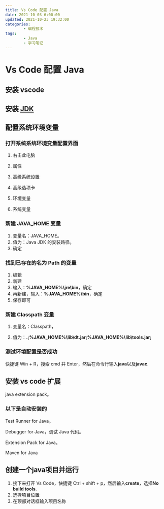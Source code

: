 ```yaml
---
title: Vs Code 配置 Java
date: 2021-10-03 6:00:00
updated: 2021-10-23 19:32:00
categories:
        - 编程技术
tags:
        - Java
        - 学习笔记
---
```

#  Vs Code 配置 Java

## 安装 vscode

## 安装 [JDK](https://www.oracle.com/java/technologies/javase-jdk16-downloads.html)

## 配置系统环境变量

### 打开系统系统环境变量配置界面

1. 右击此电脑
2. 属性
3. 高级系统设置

4. 高级选项卡

5. 环境变量

6. 系统变量


### 新建 JAVA_HOME 变量

1. 变量名：JAVA_HOME。
2. 值为：Java JDK 的安装路径。
3. 确定

### 找到已存在的名为 Path 的变量

1. 编辑
2. 新建
3. 输入：**%JAVA_HOME%\jre\bin**，确定
4. 再新建，输入：**%JAVA_HOME%\bin**，确定
5. 保存即可

### 新建 Classpath 变量

1. 变量名：Classpath，

2. 值为：**.;%JAVA_HOME%\lib\dt.jar;%JAVA_HOME%\lib\tools.jar;**




### 测试环境配置是否成功

快捷键 Win + R，搜索 cmd 并 Enter，然后在命令行输入**java**以及**javac**.

## 安装 vs code 扩展

java extension pack。

### 以下是自动安装的

Test Runner for Java。

Debugger for Java，调试 Java 代码。

Extension Pack for Java。

Maven for Java



## 创建一个java项目并运行

1. 接下来打开 Vs Code，快捷键 Ctrl + shift + p，然后输入**create**，选择**No build tools**.
2. 选择项目位置
3. 在顶部对话框输入项目名称

